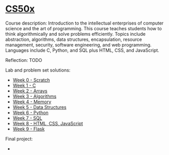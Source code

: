# [CS50x](https://cs50.harvard.edu/x/2021/)

Course description: Introduction to the intellectual enterprises of computer science and the art of programming. This course teaches students how to think algorithmically and solve problems efficiently. Topics include abstraction, algorithms, data structures, encapsulation, resource management, security, software engineering, and web programming. Languages include C, Python, and SQL plus HTML, CSS, and JavaScript.

Reflection: TODO

Lab and problem set solutions:

- [Week 0 - Scratch](Week0-Scratch)
- [Week 1 - C](Week1-C/pset1)
- [Week 2 - Arrays](Week2-Arrays/pset2)
- [Week 3 - Algorithms](Week3-Algorithms)
- [Week 4 - Memory](Week4-Memory)
- [Week 5 - Data Structures](Week5-DataStructures)
- [Week 6 - Python](Week6-Python)
- [Week 7 - SQL](Week7-SQL)
- [Week 8 - HTML, CSS, JavaScript](Week8-HTML-CSS-JavaScript)
- [Week 9 - Flask](Week9-Flask)

Final project:

- 